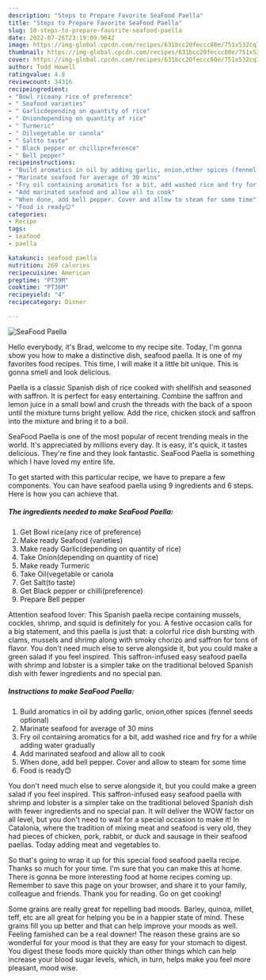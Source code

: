 ```yaml
---
description: "Steps to Prepare Favorite SeaFood Paella"
title: "Steps to Prepare Favorite SeaFood Paella"
slug: 10-steps-to-prepare-favorite-seafood-paella
date: 2022-07-26T23:19:09.964Z
image: https://img-global.cpcdn.com/recipes/631bcc20feccc80e/751x532cq70/seafood-paella-recipe-main-photo.jpg
thumbnail: https://img-global.cpcdn.com/recipes/631bcc20feccc80e/751x532cq70/seafood-paella-recipe-main-photo.jpg
cover: https://img-global.cpcdn.com/recipes/631bcc20feccc80e/751x532cq70/seafood-paella-recipe-main-photo.jpg
author: Todd Howell
ratingvalue: 4.8
reviewcount: 34316
recipeingredient:
- "Bowl riceany rice of preference"
- " Seafood varieties"
- " Garlicdepending on quantity of rice"
- " Oniondepending on quantity of rice"
- " Turmeric"
- " Oilvegetable or canola"
- " Saltto taste"
- " Black pepper or chillipreference"
- " Bell pepper"
recipeinstructions:
- "Build aromatics in oil by adding garlic, onion,other spices (fennel seeds optional)"
- "Marinate seafood for average of 30 mins"
- "Fry oil containing aromatics for a bit, add washed rice and fry for a while adding water gradually"
- "Add marinated seafood and allow all to cook"
- "When done, add bell pepper. Cover and allow to steam for some time"
- "Food is ready😊"
categories:
- Recipe
tags:
- seafood
- paella

katakunci: seafood paella 
nutrition: 269 calories
recipecuisine: American
preptime: "PT39M"
cooktime: "PT36M"
recipeyield: "4"
recipecategory: Dinner

---
```



![SeaFood Paella](https://img-global.cpcdn.com/recipes/631bcc20feccc80e/751x532cq70/seafood-paella-recipe-main-photo.jpg)

Hello everybody, it's Brad, welcome to my recipe site. Today, I'm gonna show you how to make a distinctive dish, seafood paella. It is one of my favorites food recipes. This time, I will make it a little bit unique. This is gonna smell and look delicious.

Paella is a classic Spanish dish of rice cooked with shellfish and seasoned with saffron. It is perfect for easy entertaining. Combine the saffron and lemon juice in a small bowl and crush the threads with the back of a spoon until the mixture turns bright yellow. Add the rice, chicken stock and saffron into the mixture and bring it to a boil.

SeaFood Paella is one of the most popular of recent trending meals in the world. It's appreciated by millions every day. It is easy, it's quick, it tastes delicious. They're fine and they look fantastic. SeaFood Paella is something which I have loved my entire life.


To get started with this particular recipe, we have to prepare a few components. You can have seafood paella using 9 ingredients and 6 steps. Here is how you can achieve that.

<!--inarticleads1-->

##### The ingredients needed to make SeaFood Paella:

1. Get Bowl rice(any rice of preference)
1. Make ready  Seafood (varieties)
1. Make ready  Garlic(depending on quantity of rice)
1. Take  Onion(depending on quantity of rice)
1. Make ready  Turmeric
1. Take  Oil(vegetable or canola
1. Get  Salt(to taste)
1. Get  Black pepper or chilli(preference)
1. Prepare  Bell pepper


Attention seafood lover: This Spanish paella recipe containing mussels, cockles, shrimp, and squid is definitely for you. A festive occasion calls for a big statement, and this paella is just that: a colorful rice dish bursting with clams, mussels and shrimp along with smoky chorizo and saffron for tons of flavor. You don&#39;t need much else to serve alongside it, but you could make a green salad if you feel inspired. This saffron-infused easy seafood paella with shrimp and lobster is a simpler take on the traditional beloved Spanish dish with fewer ingredients and no special pan. 

<!--inarticleads2-->

##### Instructions to make SeaFood Paella:

1. Build aromatics in oil by adding garlic, onion,other spices (fennel seeds optional)
1. Marinate seafood for average of 30 mins
1. Fry oil containing aromatics for a bit, add washed rice and fry for a while adding water gradually
1. Add marinated seafood and allow all to cook
1. When done, add bell pepper. Cover and allow to steam for some time
1. Food is ready😊


You don&#39;t need much else to serve alongside it, but you could make a green salad if you feel inspired. This saffron-infused easy seafood paella with shrimp and lobster is a simpler take on the traditional beloved Spanish dish with fewer ingredients and no special pan. It will deliver the WOW factor on all level, but you don&#39;t need to wait for a special occasion to make it! In Catalonia, where the tradition of mixing meat and seafood is very old, they had pieces of chicken, pork, rabbit, or duck and sausage in their seafood paellas. Today adding meat and vegetables to. 

So that's going to wrap it up for this special food seafood paella recipe. Thanks so much for your time. I'm sure that you can make this at home. There is gonna be more interesting food at home recipes coming up. Remember to save this page on your browser, and share it to your family, colleague and friends. Thank you for reading. Go on get cooking!

Some grains are really great for repelling bad moods. Barley, quinoa, millet, teff, etc are all great for helping you be in a happier state of mind. These grains fill you up better and that can help improve your moods as well. Feeling famished can be a real downer! The reason these grains are so wonderful for your mood is that they are easy for your stomach to digest. You digest these foods more quickly than other things which can help increase your blood sugar levels, which, in turn, helps make you feel more pleasant, mood wise.
